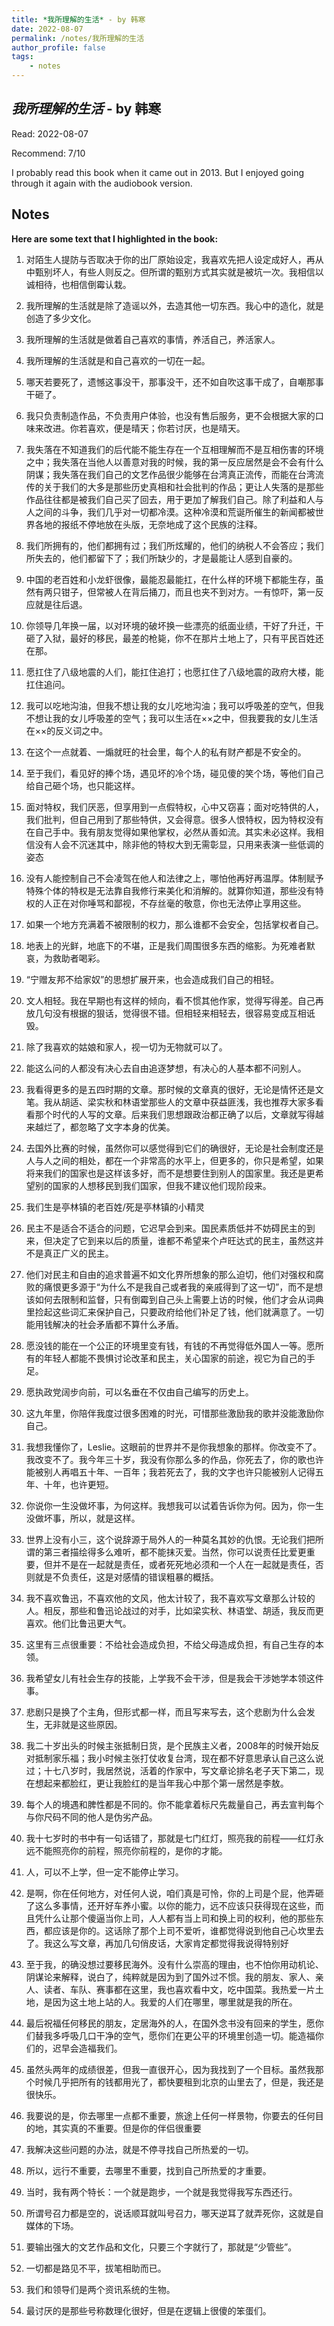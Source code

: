 ```yaml
---
title: *我所理解的生活* - by 韩寒
date: 2022-08-07
permalink: /notes/我所理解的生活
author_profile: false
tags:
    - notes
---
```


## *我所理解的生活* - by 韩寒


Read: 2022-08-07

Recommend: 7/10

I probably read this book when it came out in 2013. But I enjoyed going through it again with the audiobook version. 


## Notes

**Here are some text that I highlighted in the book:** 
1. 对陌生人提防与否取决于你的出厂原始设定，我喜欢先把人设定成好人，再从中甄别坏人，有些人则反之。但所谓的甄别方式其实就是被坑一次。我相信以诚相待，也相信倒霉认栽。

1. 我所理解的生活就是除了造谣以外，去造其他一切东西。我心中的造化，就是创造了多少文化。

1. 我所理解的生活就是做着自己喜欢的事情，养活自己，养活家人。

1. 我所理解的生活就是和自己喜欢的一切在一起。

1. 哪天若要死了，遗憾这事没干，那事没干，还不如自吹这事干成了，自嘲那事干砸了。

1. 我只负责制造作品，不负责用户体验，也没有售后服务，更不会根据大家的口味来改进。你若喜欢，便是晴天；你若讨厌，也是晴天。

1. 我失落在不知道我们的后代能不能生存在一个互相理解而不是互相伤害的环境之中；我失落在当他人以善意对我的时候，我的第一反应居然是会不会有什么阴谋；我失落在我们自己的文艺作品很少能够在台湾真正流传，而能在台湾流传的关于我们的大多是那些历史真相和社会批判的作品；更让人失落的是那些作品往往都是被我们自己买了回去，用于更加了解我们自己。除了利益和人与人之间的斗争，我们几乎对一切都冷漠。这种冷漠和荒诞所催生的新闻都被世界各地的报纸不停地放在头版，无奈地成了这个民族的注释。

1. 我们所拥有的，他们都拥有过；我们所炫耀的，他们的纳税人不会答应；我们所失去的，他们都留下了；我们所缺少的，才是最能让人感到自豪的。

1. 中国的老百姓和小龙虾很像，最能忍最能扛，在什么样的环境下都能生存，虽然有两只钳子，但常被人在背后捅刀，而且也夹不到对方。一有惊吓，第一反应就是往后退。

1. 你领导几年换一届，以对环境的破坏换一些漂亮的纸面业绩，干好了升迁，干砸了入狱，最好的移民，最差的枪毙，你不在那片土地上了，只有平民百姓还在那。

1. 愿扛住了八级地震的人们，能扛住追打；也愿扛住了八级地震的政府大楼，能扛住追问。

1. 我可以吃地沟油，但我不想让我的女儿吃地沟油；我可以呼吸差的空气，但我不想让我的女儿呼吸差的空气；我可以生活在××之中，但我要我的女儿生活在××的反义词之中。

1. 在这个一点就着、一煽就旺的社会里，每个人的私有财产都是不安全的。

1. 至于我们，看见好的捧个场，遇见坏的冷个场，碰见傻的笑个场，等他们自己给自己砸个场，也只能这样。

1. 面对特权，我们厌恶，但享用到一点假特权，心中又窃喜；面对吃特供的人，我们批判，但自己用到了那些特供，又会得意。很多人恨特权，因为特权没有在自己手中。我有朋友觉得如果他掌权，必然从善如流。其实未必这样。我相信没有人会不沉迷其中，除非他的特权大到无需彰显，只用来表演一些低调的姿态

1. 没有人能控制自己不会凌驾在他人和法律之上，哪怕他再好再温厚。体制赋予特殊个体的特权是无法靠自我修行来美化和消解的。就算你知道，那些没有特权的人正在对你唾骂和鄙视，不存丝毫的敬意，你也无法停止享用这些。

1. 如果一个地方充满着不被限制的权力，那么谁都不会安全，包括掌权者自己。

1. 地表上的光鲜，地底下的不堪，正是我们周围很多东西的缩影。为死难者默哀，为救助者喝彩。

1. “宁赠友邦不给家奴”的思想扩展开来，也会造成我们自己的相轻。

1. 文人相轻。我在早期也有这样的倾向，看不惯其他作家，觉得写得差。自己再放几句没有根据的狠话，觉得很不错。但相轻来相轻去，很容易变成互相诋毁。

1. 除了我喜欢的姑娘和家人，视一切为无物就可以了。

1. 能这么问的人都没有决心去自由追逐梦想，有决心的人基本都不问别人。

1. 我看得更多的是五四时期的文章。那时候的文章真的很好，无论是情怀还是文笔。我从胡适、梁实秋和林语堂那些人的文章中获益匪浅，我也推荐大家多看看那个时代的人写的文章。后来我们思想跟政治都正确了以后，文章就写得越来越烂了，都忽略了文字本身的优美。

1. 去国外比赛的时候，虽然你可以感觉得到它们的确很好，无论是社会制度还是人与人之间的相处，都在一个非常高的水平上，但更多的，你只是希望，如果将来我们的国家也是这样该多好，而不是想要住到别人的国家里。我还是更希望别的国家的人想移民到我们国家，但我不建议他们现阶段来。

1. 我们生是亭林镇的老百姓/死是亭林镇的小精灵

1. 民主不是适合不适合的问题，它迟早会到来。国民素质低并不妨碍民主的到来，但决定了它到来以后的质量，谁都不希望来个卢旺达式的民主，虽然这并不是真正广义的民主。

1. 他们对民主和自由的追求普遍不如文化界所想象的那么迫切，他们对强权和腐败的痛恨更多源于“为什么不是我自己或者我的亲戚得到了这一切”，而不是想该如何去限制和监督，只有倒霉到自己头上需要上访的时候，他们才会从词典里捡起这些词汇来保护自己，只要政府给他们补足了钱，他们就满意了。一切能用钱解决的社会矛盾都不算什么矛盾。

1. 愿没钱的能在一个公正的环境里变有钱，有钱的不再觉得低外国人一等。愿所有的年轻人都能不畏惧讨论改革和民主，关心国家的前途，视它为自己的手足。

1. 愿执政党阔步向前，可以名垂在不仅由自己编写的历史上。

1. 这九年里，你陪伴我度过很多困难的时光，可惜那些激励我的歌并没能激励你自己。

1. 我想我懂你了，Leslie。这眼前的世界并不是你我想象的那样。你改变不了。我改变不了。我今年三十岁，我没有你那么多的作品，你死去了，你的歌也许能被别人再唱五十年、一百年；我若死去了，我的文字也许只能被别人记得五年、十年，也许更短。

1. 你说你一生没做坏事，为何这样。我想我可以试着告诉你为何。因为，你一生没做坏事，所以，就是这样。

1. 世界上没有小三，这个说辞源于局外人的一种莫名其妙的仇恨。无论我们把所谓的第三者描绘得多么难听，都不能抹灭爱。当然，你可以说责任比爱更重要，但并不是在一起就是责任，或者死死地必须和一个人在一起就是责任，否则就是不负责任，这是对感情的错误粗暴的概括。

1. 我不喜欢鲁迅，不喜欢他的文风，他太计较了，我不喜欢写文章那么计较的人。相反，那些和鲁迅论战过的对手，比如梁实秋、林语堂、胡适，我反而更喜欢。他们比鲁迅更大气。

1. 这里有三点很重要：不给社会造成负担，不给父母造成负担，有自己生存的本领。

1. 我希望女儿有社会生存的技能，上学我不会干涉，但是我会干涉她学本领这件事。

1. 悲剧只是换了个主角，但形式都一样，而且写来写去，这个悲剧为什么会发生，无非就是这些原因。

1. 我二十岁出头的时候主张抵制日货，是个民族主义者，2008年的时候开始反对抵制家乐福；我小时候主张打仗收复台湾，现在都不好意思承认自己这么说过；十七八岁时，我居然说，活着的作家中，写文章论排名老子天下第二，现在想起来都脸红，更让我脸红的是当年我心中那个第一居然是李敖。

1. 每个人的境遇和脾性都是不同的。你不能拿着标尺先裁量自己，再去宣判每个与你尺码不同的他人是伪劣产品。

1. 我十七岁时的书中有一句话错了，那就是七门红灯，照亮我的前程——红灯永远不能照亮你的前程，照亮你前程的，是你的才能。

1. 人，可以不上学，但一定不能停止学习。

1. 是啊，你在任何地方，对任何人说，咱们真是可怜，你的上司是个屁，他弄砸了这么多事情，还开好车养小蜜。以你的能力，远不应该只获得现在这些，而且凭什么让那个傻逼当你上司，人人都有当上司和换上司的权利，他的那些东西，都应该是你的。这话除了那个上司不爱听，谁都觉得说到他自己心坎里去了。我这么写文章，再加几句俏皮话，大家肯定都觉得我说得特别好

1. 至于我，的确没想过要移民海外。没有什么崇高的理由，也不怕你用动机论、阴谋论来解释，说白了，纯粹就是因为到了国外过不惯。我的朋友、家人、亲人、读者、车队、赛事都在这里，我也喜欢看中文，吃中国菜。我热爱一片土地，是因为这土地上站的人。我爱的人们在哪里，哪里就是我的所在。

1. 最后祝福任何移民的朋友，定居海外的人，在国外念书没有回来的学生，愿你们替我多呼吸几口干净的空气，愿你们在更公平的环境里创造一切。能造福你们的，迟早会造福我们。

1. 虽然头两年的成绩很差，但我一直很开心，因为我找到了一个目标。虽然我那个时候几乎把所有的钱都用光了，都快要租到北京的山里去了，但是，我还是很快乐。

1. 我要说的是，你去哪里一点都不重要，旅途上任何一样景物，你要去的任何目的地，其实真的不重要。但是你的伴侣很重要

1. 我解决这些问题的办法，就是不停寻找自己所热爱的一切。

1. 所以，远行不重要，去哪里不重要，找到自己所热爱的才重要。

1. 当时，我有两个特长：一个就是跑步，一个就是我觉得我写东西还行。

1. 所谓号召力都是空的，说话顺耳就叫号召力，哪天逆耳了就弄死你，这就是自媒体的下场。

1. 要输出强大的文艺作品和文化，只要三个字就行了，那就是“少管些”。

1. 一切都是路见不平，拔笔相助而已。

1. 我们和领导们是两个资讯系统的生物。

1. 最讨厌的是那些号称数理化很好，但是在逻辑上很傻的笨蛋们。

